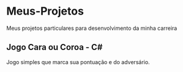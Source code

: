 # Meus-Projetos
Meus projetos particulares para desenvolvimento da minha carreira

## Jogo Cara ou Coroa - C#
Jogo simples que marca sua pontuação e do adversário.
